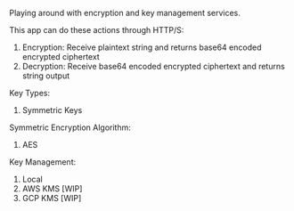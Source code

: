 Playing around with encryption and key management services.

This app can do these actions through HTTP/S:
1. Encryption: Receive plaintext string and returns base64 encoded encrypted ciphertext
2. Decryption: Receive base64 encoded encrypted ciphertext and returns string output



Key Types:
1. Symmetric Keys

Symmetric Encryption Algorithm:
1. AES

Key Management:
1. Local
2. AWS KMS [WIP]
3. GCP KMS [WIP]

